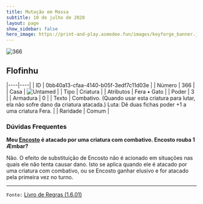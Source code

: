 ```yaml
---
title: Mutação em Massa
subtitle: 10 de julho de 2020
layout: page
show_sidebar: false
hero_image: https://print-and-play.asmodee.fun/images/keyforge_banner.jpg
---
```


![366](https://cdn.keyforgegame.com/media/card_front/pt/479_366_MWQWHJ42758C_pt.png)

## Flofinhu

|----|----|
| ID | 0bb40a13-cfaa-4140-b05f-3edf7c11d03e |
| Número | 366 |
| Casa | ![Untamed](https://archonarcana.com/images/thumb/b/bd/Untamed.png/22px-Untamed.png "Indomados") |
| Tipo | Criatura |
| Atributos | Fera • Gato |
| Poder | 3 |
| Armadura | 0 |
| Texto | Combativo. (Quando usar esta criatura para lutar, ela não sofre dano da criatura atacada.) Luta: Dê duas fichas poder +1 a uma  criatura Fera. |
| Raridade | Comum |

### Dúvidas Frequentes

**Meu [Encosto](/mm/257) é atacado por uma criatura com combativo.
Encosto rouba 1 Æmbar?**

Não. O efeito de substituição de Encosto não é acionado em situações
nas quais ele não tenta causar dano. Isto se aplica quando ele é atacado
por uma criatura com combativo, ou se Encosto ganhar elusivo e for
atacado pela primeira vez no turno.

<hr/>

`Fonte:` [Livro de Regras (1.6.01)](https://drive.google.com/open?id=1YNhLKUC0xfriiMwFYpDu1Go3zPJw6gYo)
